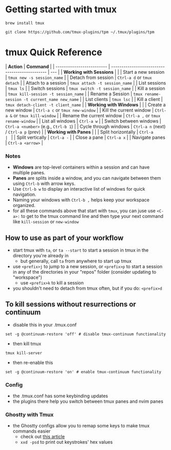 # Getting started with tmux

```
brew install tmux
```

```
git clone https://github.com/tmux-plugins/tpm ~/.tmux/plugins/tpm
```

# tmux Quick Reference

| **Action**                | **Command**                                    |
| ------------------------- | ---------------------------------------------- | --- |
| **Working with Sessions** |                                                |
| Start a new session       | `tmux new -s session_name`                     |
| Detach from session       | `Ctrl-a d` or `tmux detach`                    |
| Attach to a session       | `tmux attach -t session_name`                  |
| List sessions             | `tmux ls`                                      |
| Switch sessions           | `tmux switch -t session_name`                  |
| Kill a session            | `tmux kill-session -t session_name`            |
| Rename a Session          | `tmux rename-session -t current_name new_name` |
| List clients              | `tmux lsc`                                     |
| Kill a client             | `tmux detach-client -t client_name`            |
| **Working with Windows**  |                                                |
| Create a new window       | `Ctrl-a c` or `tmux new-window`                |
| Kill the current window   | `Ctrl-a &` or `tmux kill-window`               |
| Rename the current window | `Ctrl-a ,` or `tmux rename-window`             |
| List all windows          | `Ctrl-a w`                                     |
| Switch between windows    | `Ctrl-a <number>` (e.g., `Ctrl-b 1`)           |
| Cycle through windows     | `Ctrl-a n` (next) / `Ctrl-a p` (prev)          |
| **Working with Panes**    |                                                |
| Split horizontally        | `Ctrl-a                                        | `   |
| Split vertically          | `Ctrl-a -`                                     |
| Close a pane              | `Ctrl-a x`                                     |
| Navigate panes            | `Ctrl-a <arrow>`                               |

### Notes

- **Windows** are top-level containers within a session and can have multiple panes.
- **Panes** are splits inside a window, and you can navigate between them using `Ctrl-b` with arrow keys.
- Use `Ctrl-b w` to display an interactive list of windows for quick navigation.
- Naming your windows with `Ctrl-b ,` helps keep your workspace organized.
- for all these commands above that start with `tmux`, you can juse use `<C-a>:` to get to the tmux command line and then type your next command like `kill-session` or `new-window`

## How to use as part of your workflow

- start tmux with `ta`, or `ta --start` to start a session in tmux in the directory you're already in
  - but generally, call `ta` from anywhere to start up tmux
- use `<prefix>j` to jump to a new session, or `<prefix>p` to start a session in any of the directories in your "repos" folder (consider updating to "workspace")
  - use `<prefix>k` to kill a session
- you shouldn't need to detach from tmux often, but if you do: `<prefix>d`

## To kill sessions without resurrections or continuum

- disable this in your .tmux.conf

```
set -g @continuum-restore 'off' # disable tmux-continuum functionality
```

- then kill tmux

```
tmux kill-server
```

- then re-enable this

```
set -g @continuum-restore 'on' # enable tmux-continuum functionality
```

### Config

- the .tmux.conf has some keybinding updates
- the plugins there help you switch between tmux panes and nvim panes

### Ghostty with Tmux

- the Ghostty configs allow you to remap some keys to make tmux commands easier
  - check out [this article](https://www.joshmedeski.com/posts/macos-keyboard-shortcuts-for-tmux/)
  - `xxd -psd` to print out keystrokes' hex values
